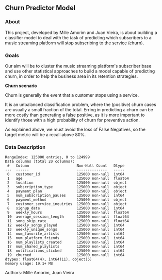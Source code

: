 ## Churn Predictor Model

### About

This project, developed by Mille Amorim and Juan Vieira, is about building a classifier model to deal with the task of predicting which subscribers to a music streaming platform will stop subscribing to the service (churn). 

### Goals

Our aim will be to cluster the music streaming platform's subscriber base and use other statistical approaches to build a model capable of predicting churn, in order to help the business area in its retention strategies.

**Churn scenario**

Churn is generally the event that a customer stops using a service.

It is an unbalanced classification problem, where the (positive) churn cases are usually a small fraction of the total.
Erring in predicting a churn can be more costly than generating a false positive, as it is more important to identify those with a high probability of churn for preventive action.

As explained above, we must avoid the loss of False Negatives, so the target metric will be a recall above 80%.

### Data Description

```
RangeIndex: 125000 entries, 0 to 124999
Data columns (total 20 columns):
 #   Column                      Non-Null Count   Dtype  
---  ------                      --------------   -----  
 0   customer_id                 125000 non-null  int64  
 1   age                         125000 non-null  float64
 2   location                    125000 non-null  object 
 3   subscription_type           125000 non-null  object 
 4   payment_plan                125000 non-null  object 
 5   num_subscription_pauses     125000 non-null  int64  
 6   payment_method              125000 non-null  object 
 7   customer_service_inquiries  125000 non-null  object 
 8   signup_date                 125000 non-null  int64  
 9   weekly_hours                125000 non-null  float64
 10  average_session_length      125000 non-null  float64
 11  song_skip_rate              125000 non-null  float64
 12  weekly_songs_played         125000 non-null  int64  
 13  weekly_unique_songs         125000 non-null  int64  
 14  num_favorite_artists        125000 non-null  int64  
 15  num_platform_friends        125000 non-null  int64  
 16  num_playlists_created       125000 non-null  int64  
 17  num_shared_playlists        125000 non-null  int64  
 18  notifications_clicked       125000 non-null  int64  
 19  churned                     125000 non-null  int64  
dtypes: float64(4), int64(11), object(5)
memory usage: 19.1+ MB
```

Authors: Mille Amorim, Juan Vieira
